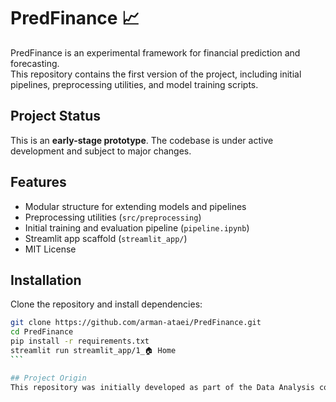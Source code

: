 # PredFinance 📈

PredFinance is an experimental framework for financial prediction and forecasting.  
This repository contains the first version of the project, including initial pipelines, preprocessing utilities, and model training scripts.

## Project Status
This is an **early-stage prototype**. The codebase is under active development and subject to major changes.

## Features
- Modular structure for extending models and pipelines
- Preprocessing utilities (`src/preprocessing`)
- Initial training and evaluation pipeline (`pipeline.ipynb`)
- Streamlit app scaffold (`streamlit_app/`)
- MIT License



## Installation

Clone the repository and install dependencies:

```bash
git clone https://github.com/arman-ataei/PredFinance.git
cd PredFinance
pip install -r requirements.txt
streamlit run streamlit_app/1_🏠 Home
‍‍‍‍```

## Project Origin  
This repository was initially developed as part of the Data Analysis course in the Technical and Vocational Education program.
